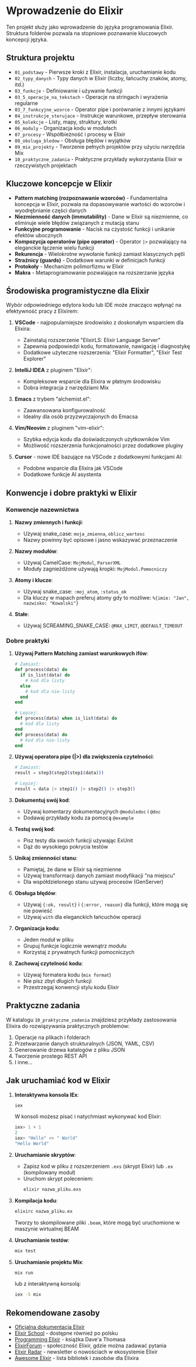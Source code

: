 # Wprowadzenie do Elixir

Ten projekt służy jako wprowadzenie do języka programowania Elixir. Struktura folderów pozwala na stopniowe poznawanie kluczowych koncepcji języka.

## Struktura projektu

- `01_podstawy` - Pierwsze kroki z Elixir, instalacja, uruchamianie kodu
- `02_typy_danych` - Typy danych w Elixir (liczby, łańcuchy znaków, atomy, itd.)
- `03_funkcje` - Definiowanie i używanie funkcji
- `03_5_operacje_na_tekstach` - Operacje na stringach i wyrażenia regularne
- `03_7_funkcyjne_wzorce` - Operator pipe i porównanie z innymi językami
- `04_instrukcje_sterujace` - Instrukcje warunkowe, przepływ sterowania
- `05_kolekcje` - Listy, mapy, struktury, krotki
- `06_moduly` - Organizacja kodu w modułach
- `07_procesy` - Współbieżność i procesy w Elixir
- `08_obsluga_bledow` - Obsługa błędów i wyjątków
- `09_mix_projekty` - Tworzenie pełnych projektów przy użyciu narzędzia Mix
- `10_praktyczne_zadania` - Praktyczne przykłady wykorzystania Elixir w rzeczywistych projektach

## Kluczowe koncepcje w Elixir

- **Pattern matching (rozpoznawanie wzorców)** - Fundamentalna koncepcja w Elixir, pozwala na dopasowywanie wartości do wzorców i wyodrębnianie części danych
- **Niezmienność danych (immutability)** - Dane w Elixir są niezmienne, co eliminuje wiele błędów związanych z mutacją stanu
- **Funkcyjne programowanie** - Nacisk na czystość funkcji i unikanie efektów ubocznych
- **Kompozycja operatorów (pipe operator)** - Operator `|>` pozwalający na eleganckie łączenie wielu funkcji
- **Rekurencja** - Wielokrotne wywołanie funkcji zamiast klasycznych pętli
- **Strażnicy (guards)** - Dodatkowe warunki w definicjach funkcji
- **Protokoły** - Mechanizm polimorfizmu w Elixir
- **Makra** - Metaprogramowanie pozwalające na rozszerzanie języka

## Środowiska programistyczne dla Elixir

Wybór odpowiedniego edytora kodu lub IDE może znacząco wpłynąć na efektywność pracy z Elixirem:

1. **VSCode** - najpopularniejsze środowisko z doskonałym wsparciem dla Elixira:
   - Zainstaluj rozszerzenie "ElixirLS: Elixir Language Server"
   - Zapewnia podpowiedzi kodu, formatowanie, nawigację i diagnostykę
   - Dodatkowe użyteczne rozszerzenia: "Elixir Formatter", "Elixir Test Explorer"

2. **IntelliJ IDEA** z pluginem "Elixir":
   - Kompleksowe wsparcie dla Elixira w płatnym środowisku
   - Dobra integracja z narzędziami Mix

3. **Emacs** z trybem "alchemist.el":
   - Zaawansowana konfigurowalność
   - Idealny dla osób przyzwyczajonych do Emacsa

4. **Vim/Neovim** z pluginem "vim-elixir":
   - Szybka edycja kodu dla doświadczonych użytkowników Vim
   - Możliwość rozszerzenia funkcjonalności przez dodatkowe pluginy

5. **Cursor** - nowe IDE bazujące na VSCode z dodatkowymi funkcjami AI:
   - Podobne wsparcie dla Elixira jak VSCode
   - Dodatkowe funkcje AI asystenta

## Konwencje i dobre praktyki w Elixir

### Konwencje nazewnictwa

1. **Nazwy zmiennych i funkcji**:
   - Używaj snake_case: `moja_zmienna`, `oblicz_wartosc`
   - Nazwy powinny być opisowe i jasno wskazywać przeznaczenie

2. **Nazwy modułów**:
   - Używaj CamelCase: `MojModul`, `ParserXML`
   - Moduły zagnieżdżone używają kropki: `MojModul.Pomocniczy`

3. **Atomy i klucze**:
   - Używaj snake_case: `:moj_atom`, `:status_ok`
   - Dla kluczy w mapach preferuj atomy gdy to możliwe: `%{imie: "Jan", nazwisko: "Kowalski"}`

4. **Stałe**:
   - Używaj SCREAMING_SNAKE_CASE: `@MAX_LIMIT`, `@DEFAULT_TIMEOUT`

### Dobre praktyki

1. **Używaj Pattern Matching zamiast warunkowych ifów**:
   ```elixir
   # Zamiast:
   def process(data) do
     if is_list(data) do
       # kod dla listy
     else
       # kod dla nie-listy
     end
   end

   # Lepiej:
   def process(data) when is_list(data) do
     # kod dla listy
   end
   def process(data) do
     # kod dla nie-listy
   end
   ```

2. **Używaj operatora pipe (|>) dla zwiększenia czytelności**:
   ```elixir
   # Zamiast:
   result = step3(step2(step1(data)))

   # Lepiej:
   result = data |> step1() |> step2() |> step3()
   ```

3. **Dokumentuj swój kod**:
   - Używaj komentarzy dokumentacyjnych `@moduledoc` i `@doc`
   - Dodawaj przykłady kodu za pomocą `@example`

4. **Testuj swój kod**:
   - Pisz testy dla swoich funkcji używając ExUnit
   - Dąż do wysokiego pokrycia testów

5. **Unikaj zmienności stanu**:
   - Pamiętaj, że dane w Elixir są niezmienne
   - Używaj transformacji danych zamiast modyfikacji "na miejscu"
   - Dla współdzielonego stanu używaj procesów (GenServer)

6. **Obsługa błędów**:
   - Używaj `{:ok, result}` i `{:error, reason}` dla funkcji, które mogą się nie powieść
   - Używaj `with` dla eleganckich łańcuchów operacji

7. **Organizacja kodu**:
   - Jeden moduł w pliku
   - Grupuj funkcje logicznie wewnątrz modułu
   - Korzystaj z prywatnych funkcji pomocniczych

8. **Zachowaj czytelność kodu**:
   - Używaj formatera kodu (`mix format`)
   - Nie pisz zbyt długich funkcji
   - Przestrzegaj konwencji stylu kodu Elixir

## Praktyczne zadania

W katalogu `10_praktyczne_zadania` znajdziesz przykłady zastosowania Elixira do rozwiązywania praktycznych problemów:

1. Operacje na plikach i folderach
2. Przetwarzanie danych strukturalnych (JSON, YAML, CSV)
3. Generowanie drzewa katalogów z pliku JSON
4. Tworzenie prostego REST API
5. I inne...

## Jak uruchamiać kod w Elixir

1. **Interaktywna konsola IEx**:
   ```bash
   iex
   ```
   W konsoli możesz pisać i natychmiast wykonywać kod Elixir:
   ```elixir
   iex> 1 + 1
   2
   iex> "Hello" <> " World"
   "Hello World"
   ```

2. **Uruchamianie skryptów**:
   - Zapisz kod w pliku z rozszerzeniem `.exs` (skrypt Elixir) lub `.ex` (kompilowany moduł)
   - Uruchom skrypt poleceniem:
     ```bash
     elixir nazwa_pliku.exs
     ```

3. **Kompilacja kodu**:
   ```bash
   elixirc nazwa_pliku.ex
   ```
   Tworzy to skompilowane pliki `.beam`, które mogą być uruchomione w maszynie wirtualnej BEAM

4. **Uruchamianie testów**:
   ```bash
   mix test
   ```

5. **Uruchamianie projektu Mix**:
   ```bash
   mix run
   ```
   lub z interaktywną konsolą:
   ```bash
   iex -S mix
   ```

## Rekomendowane zasoby

- [Oficjalna dokumentacja Elixir](https://elixir-lang.org/docs.html)
- [Elixir School](https://elixirschool.com/pl/) - dostępne również po polsku
- [Programming Elixir](https://pragprog.com/titles/elixir16/programming-elixir-1-6/) - książka Dave'a Thomasa
- [ElixirForum](https://elixirforum.com/) - społeczność Elixir, gdzie można zadawać pytania
- [Elixir Radar](https://elixir-radar.com/) - newsletter o nowościach w ekosystemie Elixir
- [Awesome Elixir](https://github.com/h4cc/awesome-elixir) - lista bibliotek i zasobów dla Elixira
